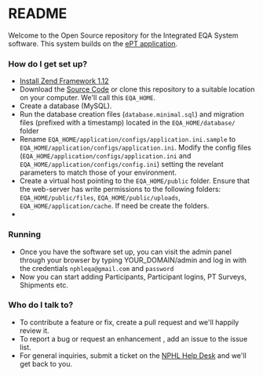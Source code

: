 # README #

Welcome to the Open Source repository for the Integrated EQA System software. This system builds on the [ePT application](https://github.com/deforay/ept).

### How do I get set up? ###

* [Install Zend Framework 1.12](http://framework.zend.com/manual/1.12/en/introduction.installation.html)
* Download the [Source Code](https://github.com/APHLK/ePT-Repository/archive/master.zip) or clone this repository to a suitable location on your computer. We'll call this `EQA_HOME`. 
* Create a database (MySQL).
* Run the database creation files (`database.minimal.sql`) and migration files (prefixed with a timestamp) located in the `EQA_HOME/database/` folder
* Rename `EQA_HOME/application/configs/application.ini.sample` to `EQA_HOME/application/configs/application.ini`. Modify the config files (`EQA_HOME/application/configs/application.ini` and `EQA_HOME/application/configs/config.ini`) setting the revelant parameters to match those of your environment.
* Create a virtual host pointing to the `EQA_HOME/public` folder. Ensure that the web-server has write permissions to the following folders: `EQA_HOME/public/files`, `EQA_HOME/public/uploads`, `EQA_HOME/application/cache`. If need be create the folders.
* 

### Running ###

* Once you have the software set up, you can visit the admin panel through your browser by typing YOUR_DOMAIN/admin and log in with the credentials `nphleqa@gmail.com` and `password`
* Now you can start adding Participants, Participant logins, PT Surveys, Shipments etc.

### Who do I talk to? ###

* To contribute a feature or fix, create a pull request and we'll happily review it.
* To report a bug or request an enhancement , add an issue to the issue list.
* For general inquiries, submit a ticket on the [NPHL Help Desk](http://helpdesk.nphls.or.ke) and we'll get back to you.
